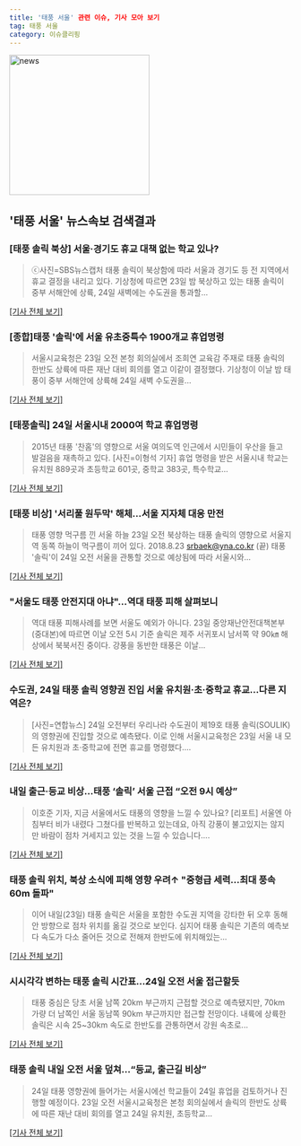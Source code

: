 ```yaml
---
title: '태풍 서울' 관련 이슈, 기사 모아 보기
tag: 태풍 서울
category: 이슈클리핑
---
```

<img width="250" alt="news" src="https://user-images.githubusercontent.com/42597476/44503468-74a2c480-a6d1-11e8-96ce-d3a2ce3119a1.png">

## **'태풍 서울'** 뉴스속보 검색결과
### [태풍 솔릭 북상] 서울·경기도 휴교 대책 없는 학교 있나?

>ⓒ사진=SBS뉴스캡처 태풍 솔릭이 북상함에 따라 서울과 경기도 등 전 지역에서 휴교 결정을 내리고 있다. 기상청에 따르면 23일 밤 북상하고 있는 태풍 솔릭이 중부 서해안에 상륙, 24일 새벽에는 수도권을 통과할...

[[기사 전체 보기]](http://www.dailian.co.kr/news/view/734476/?sc=naver)

### [종합]태풍 '솔릭'에 서울 유초중특수 1900개교 휴업명령

>서울시교육청은 23일 오전 본청 회의실에서 조희연 교육감 주재로 태풍 솔릭의 한반도 상륙에 따른 재난 대비 회의를 열고 이같이 결정했다. 기상청이 이날 밤 태풍이 중부 서해안에 상륙해 24일 새벽 수도권을...

[[기사 전체 보기]](http://www.newsis.com/view/?id=NISX20180823_0000398112&cID=10201&pID=10200)

### [태풍솔릭] 24일 서울시내 2000여 학교 휴업명령

>2015년 태풍 '찬홈'의 영향으로 서울 여의도역 인근에서 시민들이 우산을 들고 발걸음을 재촉하고 있다. [사진=이형석 기자] 휴업 명령을 받은 서울시내 학교는 유치원 889곳과 초등학교 601곳, 중학교 383곳, 특수학교...

[[기사 전체 보기]](http://www.newspim.com/news/view/20180823000300)

### [태풍 비상] '서리풀 원두막' 해체…서울 지자체 대응 만전

>태풍 영향 먹구름 낀 서울 하늘 23일 오전 북상하는 태풍 솔릭의 영향으로 서울지역 동쪽 하늘이 먹구름이 끼어 있다. 2018.8.23 srbaek@yna.co.kr (끝) 태풍 '솔릭'이 24일 오전 서울을 관통할 것으로 예상됨에 따라 서울시와...

[[기사 전체 보기]](http://app.yonhapnews.co.kr/YNA/Basic/SNS/r.aspx?c=AKR20180823034500004&did=1195m)

### "서울도 태풍 안전지대 아냐"…역대 태풍 피해 살펴보니

>역대 태풍 피해사례를 보면 서울도 예외가 아니다. 23일 중앙재난안전대책본부(중대본)에 따르면 이날 오전 5시 기준 솔릭은 제주 서귀포시 남서쪽 약 90㎞ 해상에서 북북서진 중이다. 강풍을 동반한 태풍은 이날...

[[기사 전체 보기]](http://news1.kr/articles/?3405913)

### 수도권, 24일 태풍 솔릭 영향권 진입 서울 유치원·초·중학교 휴교…다른 지역은?

>[사진=연합뉴스] 24일 오전부터 우리나라 수도권이 제19호 태풍 솔릭(SOULIK)의 영향권에 진입할 것으로 예측됐다. 이로 인해 서울시교육청은 23일 서울 내 모든 유치원과 초·중학교에 전면 휴교를 명령했다....

[[기사 전체 보기]](http://www.ajunews.com/view/20180823112116112)

### 내일 출근·등교 비상…태풍 ‘솔릭’ 서울 근접 “오전 9시 예상”

>이호준 기자, 지금 서울에서도 태풍의 영향을 느낄 수 있나요? [리포트] 서울엔 아침부터 비가 내렸다 그쳤다를 반복하고 있는데요, 아직 강풍이 불고있지는 않지만 바람이 점차 거세지고 있는 것을 느낄 수 있습니다....

[[기사 전체 보기]](http://news.kbs.co.kr/news/view.do?ncd=4028441&ref=A)

### 태풍 솔릭 위치, 북상 소식에 피해 영향 우려↑ "중형급 세력…최대 풍속 60m 돌파"

>이어 내일(23일) 태풍 솔릭은 서울을 포함한 수도권 지역을 강타한 뒤 오후 동해안 방향으로 점차 위치를 옮길 것으로 보인다. 심지어 태풍 솔릭은 기존의 예측보다 속도가 다소 줄어든 것으로 전해져 한반도에 위치해있는...

[[기사 전체 보기]](http://www.newstown.co.kr/news/articleView.html?idxno=337643)

### 시시각각 변하는 태풍 솔릭 시간표…24일 오전 서울 접근할듯

>태풍 중심은 당초 서울 남쪽 20km 부근까지 근접할 것으로 예측됐지만, 70km가량 더 남쪽인 서울 동남쪽 90km 부근까지만 접근할 전망이다. 내륙에 상륙한 솔릭은 시속 25~30km 속도로 한반도를 관통하면서 강원 속초로...

[[기사 전체 보기]](http://news.chosun.com/site/data/html_dir/2018/08/23/2018082301381.html?utm_source=naver&utm_medium=original&utm_campaign=news)

### 태풍 솔릭 내일 오전 서울 덮쳐…“등교, 출근길 비상”

>24일 태풍 영향권에 들어가는 서울시에선 학교들이 24일 휴업을 검토하거나 진행할 예정이다. 23일 오전 서울시교육청은 본청 회의실에서 솔릭의 한반도 상륙에 따른 재난 대비 회의를 열고 24일 유치원, 초등학교...

[[기사 전체 보기]](http://www.sisajournal-e.com/biz/article/188188)


